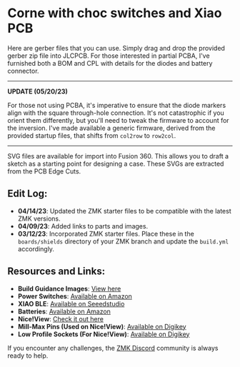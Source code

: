 # Corne with choc switches and Xiao PCB

Here are gerber files that you can use. Simply drag and drop the provided gerber zip file into JLCPCB. For those interested in partial PCBA, I've furnished both a BOM and CPL with details for the diodes and battery connector.

---

**UPDATE (05/20/23)**

For those not using PCBA, it's imperative to ensure that the diode markers align with the square through-hole connection. It's not catastrophic if you orient them differently, but you'll need to tweak the firmware to account for the inversion. I've made available a generic firmware, derived from the provided startup files, that shifts from `col2row` to `row2col`.

---

SVG files are available for import into Fusion 360. This allows you to draft a sketch as a starting point for designing a case. These SVGs are extracted from the PCB Edge Cuts.

## **Edit Log:**

- **04/14/23**: Updated the ZMK starter files to be compatible with the latest ZMK versions.
- **04/09/23**: Added links to parts and images.
- **03/12/23**: Incorporated ZMK starter files. Place these in the `boards/shields` directory of your ZMK branch and update the `build.yml` accordingly.

## **Resources and Links:**

- **Build Guidance Images**: [View here](https://imgur.com/a/QKp5wG5)
- **Power Switches**: [Available on Amazon](https://www.amazon.com/gp/product/B0826XVZ8M/ref=ppx_yo_dt_b_search_asin_title?ie=UTF8&psc=1)
- **XIAO BLE**: [Available on Seeedstudio](https://www.seeedstudio.com/Seeed-XIAO-BLE-nRF52840-p-5201.html)
- **Batteries**: [Available on Amazon](https://www.amazon.com/HAC-006-BPJMX-C0-Battery-Nintendo-HAC-015-Controller/dp/B08L3FWXS4/ref=sr_1_4?crid=2YZOVGUSZ9RTX&keywords=HAC-006&qid=1679153921&s=electronics&sprefix=hac-006%2Celectronics%2C110&sr=1-4)
- **Nice!View**: [Check it out here](https://typeractive.xyz/products/nice-view)
- **Mill-Max Pins (Used on Nice!View)**: [Available on Digikey](https://www.digikey.com/en/products/detail/mill-max-manufacturing-corp/3320-0-00-15-00-00-03-0/4147392?s=N4IgTCBcDaIKIBECMSDMAWAtAOQSAugL5A)
- **Low Profile Sockets (For Nice!View)**: [Available on Digikey](https://www.digikey.com/en/products/detail/aries-electronics/40-0518-10/261892)

If you encounter any challenges, the [ZMK Discord](https://zmk.dev/) community is always ready to help.

